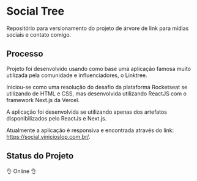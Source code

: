 # Social Tree
Repositório para versionamento do projeto de árvore de link para mídias sociais e contato comigo.

## Processo
Projeto foi desenvolvido usando como base uma aplicação famosa muito utilizada pela comunidade e influenciadores, o Linktree.

Iniciou-se como uma resolução do desafio da plataforma Rocketseat se utilizando de HTML e CSS, mas desenvolvida utilizando ReactJS com o framework Next.js da Vercel.

A aplicação foi desenvolvida se utilizando apenas dos artefatos disponibilizados pelo ReactJs e Next.js.

Atualmente a aplicação é responsiva e encontrada através do link: https://social.vinicioslop.com.br/.

## Status do Projeto
👌 Online 👌
